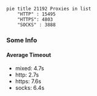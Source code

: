 
```mermaid
pie title 21192 Proxies in list
    "HTTP" : 15495
    "HTTPS": 4803
    "SOCKS" : 3888
```

### Some Info
#### Average Timeout

- mixed: 4.7s
- http: 2.7s
- https: 7.6s
- socks: 6.4s